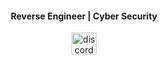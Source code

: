 <div style="text-align: center;">
  <h4 align="center">Reverse Engineer | Cyber Security</h4>

  <div align="center">
    <a href="https://tryhackme.com/p/x03e" target="_blank">
      <img src="https://assets.tryhackme.com/img/logo/tryhackme_logo_full.svg" width="40" height="35" alt="discord logo"  />
    </a>
  </div>
</div>
